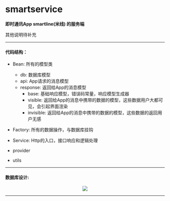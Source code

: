 # smartservice

**即时通讯App smartline(米线) 的服务端**

其他说明待补充

-----

#### 代码结构：

- Bean: 所有的模型类

    - db: 数据库模型
    - api: App请求的消息模型
    - response: 返回给App的消息模型
        - base: 基础响应模型，错误码常量，响应模型生成器
        - visible: 返回给App的消息中携带的数据的模型，这些数据用户大都可见，会引起界面渲染
        - invisible: 返回给App的消息中携带的数据的模型，这些数据的返回用户无感

- Factory: 所有的数据操作，与数据库挂钩

- Service: Http的入口，接口响应和逻辑处理

- provider

- utils

------

#### 数据库设计:

<div align="center">
    <img src="https://github.com/zpsong-tower/smartservice/blob/main/resources/db.png">
</div>

-----

